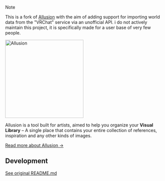 > [!NOTE]  
> This is a fork of [Allusion](https://github.com/allusion-app/Allusion) with the aim of adding support for importing world data from the "VRChat" service via an unofficial API. i do not actively maintain this project, it is specifically made for a user base of very few people.

<img alt="Allusion" src="./resources/images/helpcenter/logo-about-helpcenter-dark.jpg" width="250" />

Allusion is a tool built for artists, aimed to help you organize your **Visual Library** – A single place that contains your entire collection of references, inspiration and any other kinds of images.

[Read more about Allusion →](https://allusion-app.github.io/)

## Development

[See original README.md](https://github.com/allusion-app/Allusion?tab=readme-ov-file#development)

